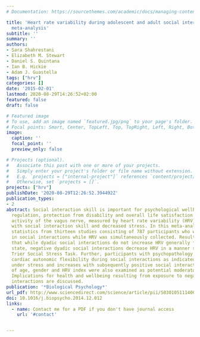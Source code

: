 ```yaml
---
# Documentation: https://sourcethemes.com/academic/docs/managing-content/

title: 'Heart rate variability during adolescent and adult social interactions: A
  meta-analysis'
subtitle: ''
summary: ''
authors:
- Sara Shahrestani
- Elizabeth M. Stewart
- Daniel S. Quintana
- Ian B. Hickie
- Adam J. Guastella
tags: ["hrv"]
categories: []
date: '2015-02-01'
lastmod: 2020-08-29T14:26:52+02:00
featured: false
draft: false

# Featured image
# To use, add an image named `featured.jpg/png` to your page's folder.
# Focal points: Smart, Center, TopLeft, Top, TopRight, Left, Right, BottomLeft, Bottom, BottomRight.
image:
  caption: ''
  focal_point: ''
  preview_only: false

# Projects (optional).
#   Associate this post with one or more of your projects.
#   Simply enter your project's folder or file name without extension.
#   E.g. `projects = ["internal-project"]` references `content/project/deep-learning/index.md`.
#   Otherwise, set `projects = []`.
projects: ["hrv"]
publishDate: '2020-08-29T12:26:52.394492Z'
publication_types:
- 2
abstract: Social interaction skill is important for psychological wellbeing, stress
  regulation, protection from disability and overall life satisfaction. Increase in
  activity of the vagus nerve, measured by heart rate variability (HRV), is associated
  with social interaction skill and decreased stress. In this meta-analysis we collated
  statistics from thirteen studies consisting of 787 participants who were participating
  in social interactions while HRV was simultaneously collected. Results revealed
  that while dyadic social interactions do not increase HRV generally from a baseline
  state, negative dyadic social interactions decrease HRV in a manner similar to the
  Trier Social Stress Task. Further, participants with psychopathology do not show
  cardiac autonomic flexibility during social interactions as indicated by reductions
  under stress and increases with subsequently positive social interactions. The role
  of age, gender and HRV index were also examined as potential moderators of HRV.
  Implications for health and wellbeing resulting from exposure to negative social
  interactions are discussed.
publication: '*Biological Psychology*'
url_pdf: http://www.sciencedirect.com/science/article/pii/S0301051114002695
doi: 10.1016/j.biopsycho.2014.12.012
links:
  - name: Contact me for a PDF if you don't have journal access
    url: '#contact'


---
```

